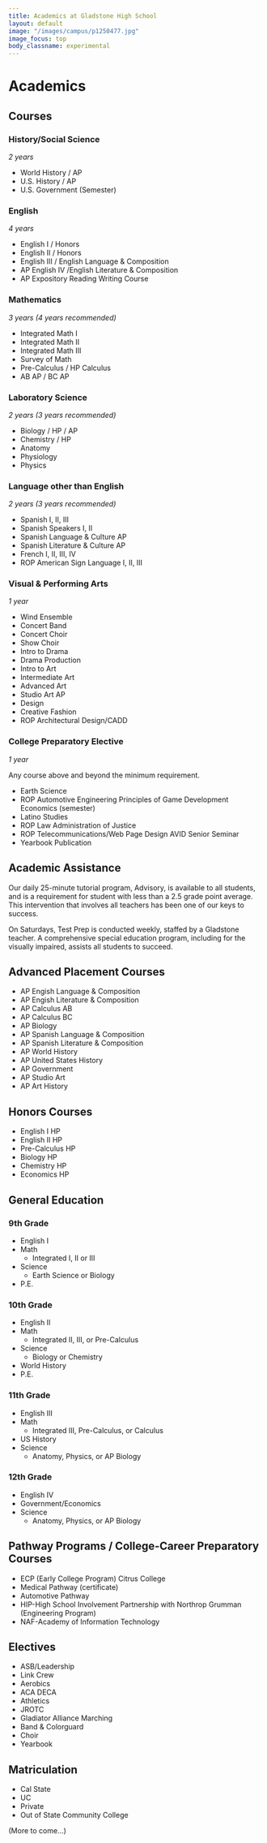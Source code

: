 ```yaml
---
title: Academics at Gladstone High School
layout: default
image: "/images/campus/p1250477.jpg"
image_focus: top
body_classname: experimental
---
```


# Academics

## Courses

### History/Social Science

*2 years*

* World History / AP
* U.S. History / AP
* U.S. Government (Semester)

### English

*4 years*

* English I / Honors
* English II / Honors
* English III / English Language & Composition
* AP English IV /English Literature & Composition
* AP Expository Reading Writing Course

### Mathematics

*3 years (4 years recommended)*

* Integrated Math I
* Integrated Math II
* Integrated Math III
* Survey of Math
* Pre-Calculus / HP Calculus
* AB AP / BC AP

### Laboratory Science

*2 years (3 years recommended)*

* Biology / HP / AP
* Chemistry / HP
* Anatomy
* Physiology
* Physics

### Language other than English

*2 years (3 years recommended)*

* Spanish I, II, III
* Spanish Speakers I, II
* Spanish Language & Culture AP
* Spanish Literature & Culture AP
* French I, II, III, IV
* ROP American Sign Language I, II, III

### Visual & Performing Arts

*1 year*

* Wind Ensemble
* Concert Band
* Concert Choir
* Show Choir
* Intro to Drama
* Drama Production
* Intro to Art
* Intermediate Art
* Advanced Art
* Studio Art AP
* Design
* Creative Fashion
* ROP Architectural Design/CADD

### College Preparatory Elective

*1 year*

Any course above and beyond the minimum requirement.

* Earth Science
* ROP Automotive Engineering Principles of Game Development Economics (semester)
* Latino Studies
* ROP Law Administration of Justice
* ROP Telecommunications/Web Page Design AVID Senior Seminar
* Yearbook Publication

## Academic Assistance

Our daily 25-minute tutorial program, Advisory, is available to all students, and is a requirement for student with less than a 2.5 grade point average. This intervention that involves all teachers has been one of our keys to success.

On Saturdays, Test Prep is conducted weekly, staffed by a Gladstone teacher. A comprehensive special education program, including for the visually impaired, assists all students to succeed.

## Advanced Placement Courses

* AP Engish Language & Composition
* AP Engish Literature & Composition
* AP Calculus AB
* AP Calculus BC
* AP Biology
* AP Spanish Language & Composition
* AP Spanish Literature & Composition
* AP World History
* AP United States History
* AP Government
* AP Studio Art
* AP Art History

## Honors Courses

* English I HP
* English II HP
* Pre-Calculus HP
* Biology HP
* Chemistry HP
* Economics HP

## General Education

### 9th Grade
* English I
* Math
  * Integrated I, II or III
* Science
  * Earth Science or Biology
* P.E.

### 10th Grade
* English II
* Math
  * Integrated II, III, or Pre-Calculus
* Science
  * Biology or Chemistry
* World History
* P.E.

### 11th Grade

* English III
* Math
  * Integrated III, Pre-Calculus, or Calculus
* US History
* Science
  * Anatomy, Physics, or AP Biology

### 12th Grade
* English IV
* Government/Economics
* Science
  * Anatomy, Physics, or AP Biology

## Pathway Programs / College-Career Preparatory Courses
* ECP (Early College Program) Citrus College
* Medical Pathway (certificate)
* Automotive Pathway
* HIP-High School Involvement Partnership with Northrop Grumman (Engineering Program)
* NAF-Academy of Information Technology

## Electives
* ASB/Leadership
* Link Crew
* Aerobics
* ACA DECA
* Athletics
* JROTC
* Gladiator Alliance Marching
* Band & Colorguard
* Choir
* Yearbook

## Matriculation
* Cal State
* UC
* Private
* Out of State Community College

(More to come…)
